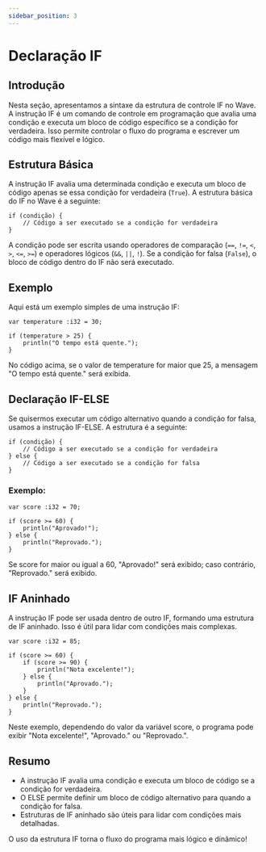 ```yaml
---
sidebar_position: 3
---
```


# Declaração IF
## Introdução
Nesta seção, apresentamos a sintaxe da estrutura de controle IF no Wave.
A instrução IF é um comando de controle em programação que avalia uma condição e executa um bloco de código específico se a condição for verdadeira.
Isso permite controlar o fluxo do programa e escrever um código mais flexível e lógico.

## Estrutura Básica
A instrução IF avalia uma determinada condição e executa um bloco de código apenas se essa condição for verdadeira (`True`).
A estrutura básica do IF no Wave é a seguinte:

```wave
if (condição) {
    // Código a ser executado se a condição for verdadeira
}
```

A condição pode ser escrita usando operadores de comparação (`==`, `!=`, `<`, `>`, `<=`, `>=`) e operadores lógicos (`&&`, `||`, `!`).
Se a condição for falsa (`False`), o bloco de código dentro do IF não será executado.

## Exemplo
Aqui está um exemplo simples de uma instrução IF:

```wave
var temperature :i32 = 30;

if (temperature > 25) {
    println("O tempo está quente.");
}
```

No código acima, se o valor de temperature for maior que 25, a mensagem "O tempo está quente." será exibida.

## Declaração IF-ELSE
Se quisermos executar um código alternativo quando a condição for falsa, usamos a instrução IF-ELSE.
A estrutura é a seguinte:

```wave
if (condição) {
    // Código a ser executado se a condição for verdadeira
} else {
    // Código a ser executado se a condição for falsa
}
```

### Exemplo:

```wave
var score :i32 = 70;

if (score >= 60) {
    println("Aprovado!");
} else {
    println("Reprovado.");
}
```

Se score for maior ou igual a 60, "Aprovado!" será exibido; caso contrário, "Reprovado." será exibido.

## IF Aninhado
A instrução IF pode ser usada dentro de outro IF, formando uma estrutura de IF aninhado. Isso é útil para lidar com condições mais complexas.

```wave
var score :i32 = 85;

if (score >= 60) {
    if (score >= 90) {
        println("Nota excelente!");
    } else {
        println("Aprovado.");
    } 
} else {
    println("Reprovado.");
}
```

Neste exemplo, dependendo do valor da variável score, o programa pode exibir "Nota excelente!", "Aprovado." ou "Reprovado.".

## Resumo

* A instrução IF avalia uma condição e executa um bloco de código se a condição for verdadeira.
* O ELSE permite definir um bloco de código alternativo para quando a condição for falsa.
* Estruturas de IF aninhado são úteis para lidar com condições mais detalhadas.

O uso da estrutura IF torna o fluxo do programa mais lógico e dinâmico!